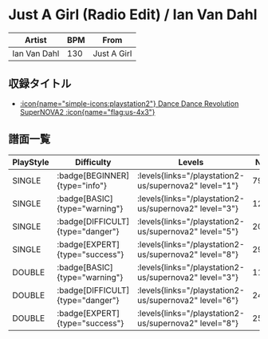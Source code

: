 # Just A Girl (Radio Edit) / Ian Van Dahl

|Artist|BPM|From|
|------|---|----|
|Ian Van Dahl|130|Just A Girl|

## 収録タイトル

- [:icon{name="simple-icons:playstation2"} Dance Dance Revolution SuperNOVA2 :icon{name="flag:us-4x3"}](/playstation2-us/supernova2)

## 譜面一覧

|PlayStyle|Difficulty|Levels|Notes|Movie|
|---------|----------|------|-----|-----|
|SINGLE| :badge[BEGINNER]{type="info"}| :levels{links="/playstation2-us/supernova2" level="1"}|79/0||
|SINGLE| :badge[BASIC]{type="warning"}| :levels{links="/playstation2-us/supernova2" level="3"}|123/17||
|SINGLE| :badge[DIFFICULT]{type="danger"}| :levels{links="/playstation2-us/supernova2" level="5"}|207/19||
|SINGLE| :badge[EXPERT]{type="success"}| :levels{links="/playstation2-us/supernova2" level="8"}|292/20||
|DOUBLE| :badge[BASIC]{type="warning"}| :levels{links="/playstation2-us/supernova2" level="3"}|110/12||
|DOUBLE| :badge[DIFFICULT]{type="danger"}| :levels{links="/playstation2-us/supernova2" level="6"}|242/18||
|DOUBLE| :badge[EXPERT]{type="success"}| :levels{links="/playstation2-us/supernova2" level="8"}|254/23||

